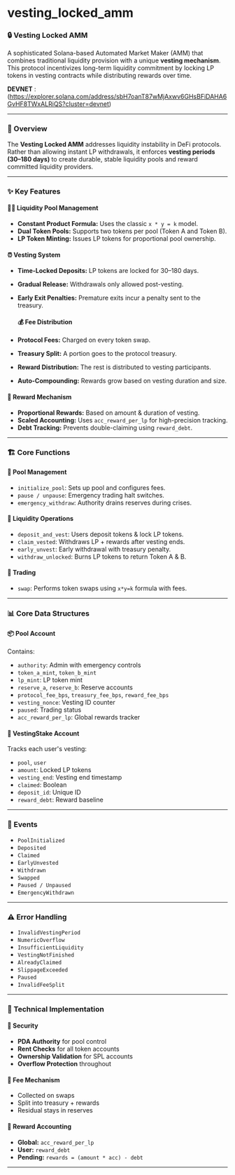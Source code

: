 # vesting_locked_amm

### 🔒 Vesting Locked AMM

A sophisticated Solana-based Automated Market Maker (AMM) that combines traditional liquidity provision with a unique **vesting mechanism**. This protocol incentivizes long-term liquidity commitment by locking LP tokens in vesting contracts while distributing rewards over time.

**DEVNET** : (https://explorer.solana.com/address/sbH7oanT87wMjAxwv6GHsBFiDAHA6GvHF8TWxALRiQS?cluster=devnet)

---


### 🌟 Overview

The **Vesting Locked AMM** addresses liquidity instability in DeFi protocols. Rather than allowing instant LP withdrawals, it enforces **vesting periods (30–180 days)** to create durable, stable liquidity pools and reward committed liquidity providers.

---

### ✨ Key Features

#### 🏊‍♂️ Liquidity Pool Management

- **Constant Product Formula:** Uses the classic `x * y = k` model.
- **Dual Token Pools:** Supports two tokens per pool (Token A and Token B).
- **LP Token Minting:** Issues LP tokens for proportional pool ownership.

#### ⏰ Vesting System

- **Time-Locked Deposits:** LP tokens are locked for 30–180 days.
- **Gradual Release:** Withdrawals only allowed post-vesting.
- **Early Exit Penalties:** Premature exits incur a penalty sent to the treasury.

  #### 💰 Fee Distribution

- **Protocol Fees:** Charged on every token swap.
- **Treasury Split:** A portion goes to the protocol treasury.
- **Reward Distribution:** The rest is distributed to vesting participants.
- **Auto-Compounding:** Rewards grow based on vesting duration and size.

#### 🎯 Reward Mechanism

- **Proportional Rewards:** Based on amount & duration of vesting.
- **Scaled Accounting:** Uses `acc_reward_per_lp` for high-precision tracking.
- **Debt Tracking:** Prevents double-claiming using `reward_debt`.

---

### 🏗️ Core Functions

#### 🔧 Pool Management

- `initialize_pool`: Sets up pool and configures fees.
- `pause / unpause`: Emergency trading halt switches.
- `emergency_withdraw`: Authority drains reserves during crises.

#### 💼 Liquidity Operations

- `deposit_and_vest`: Users deposit tokens & lock LP tokens.
- `claim_vested`: Withdraws LP + rewards after vesting ends.
- `early_unvest`: Early withdrawal with treasury penalty.
- `withdraw_unlocked`: Burns LP tokens to return Token A & B.

#### 🔁 Trading

- `swap`: Performs token swaps using `x*y=k` formula with fees.

---

### 📊 Core Data Structures

#### 📦 Pool Account

Contains:

- `authority`: Admin with emergency controls
- `token_a_mint`, `token_b_mint`
- `lp_mint`: LP token mint
- `reserve_a`, `reserve_b`: Reserve accounts
- `protocol_fee_bps`, `treasury_fee_bps`, `reward_fee_bps`
- `vesting_nonce`: Vesting ID counter
- `paused`: Trading status
- `acc_reward_per_lp`: Global rewards tracker

#### 📄 VestingStake Account

Tracks each user's vesting:

- `pool`, `user`
- `amount`: Locked LP tokens
- `vesting_end`: Vesting end timestamp
- `claimed`: Boolean
- `deposit_id`: Unique ID
- `reward_debt`: Reward baseline

---

### 🧾 Events

- `PoolInitialized`
- `Deposited`
- `Claimed`
- `EarlyUnvested`
- `Withdrawn`
- `Swapped`
- `Paused / Unpaused`
- `EmergencyWithdrawn`

---

### ⚠️ Error Handling

- `InvalidVestingPeriod`
- `NumericOverflow`
- `InsufficientLiquidity`
- `VestingNotFinished`
- `AlreadyClaimed`
- `SlippageExceeded`
- `Paused`
- `InvalidFeeSplit`

---

### 🔧 Technical Implementation

#### 🔐 Security

- **PDA Authority** for pool control
- **Rent Checks** for all token accounts
- **Ownership Validation** for SPL accounts
- **Overflow Protection** throughout

#### 💸 Fee Mechanism

- Collected on swaps
- Split into treasury + rewards
- Residual stays in reserves

#### 🎁 Reward Accounting

- **Global:** `acc_reward_per_lp`
- **User:** `reward_debt`
- **Pending:** `rewards = (amount * acc) - debt`

---



